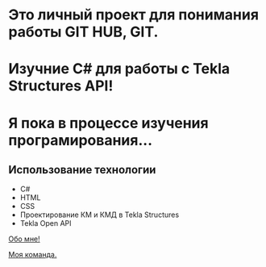 # Это личный проект для понимания работы GIT HUB, GIT.

# Изучние С# для работы с Tekla Structures API!

# Я пока в процессе изучения програмирования...

## Использование технологии

- C#
- HTML
- CSS
- Проектирование КМ и КМД в Tekla Structures
- Tekla Open API

[Обо мне!](https://spb.hh.ru/applicant/resumes/view?resume=9786b3c9ff030cd2390039ed1f57684e4b6131)

[Моя команда.](https://lenmontage.ru/directions/project-department)
